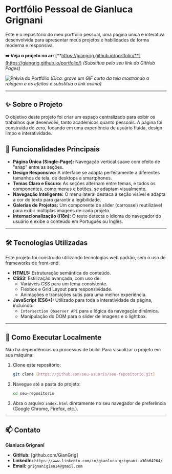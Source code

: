 # Portfólio Pessoal de Gianluca Grignani

Este é o repositório do meu portfólio pessoal, uma página única e interativa desenvolvida para apresentar meus projetos e habilidades de forma moderna e responsiva.

**➡️ Veja o projeto no ar:** [**https://giangrig.github.io/portfolio/**](https://giangrig.github.io/portfolio/)  _(Substitua pelo seu link do GitHub Pages)_

![Prévia do Portfólio](https://i.imgur.com/example.gif) 
_(Dica: grave um GIF curto da tela mostrando a rolagem e os efeitos e substitua o link acima)_

---

## ✨ Sobre o Projeto

O objetivo deste projeto foi criar um espaço centralizado para exibir os trabalhos que desenvolvi, tanto acadêmicos quanto pessoais. A página foi construída do zero, focando em uma experiência de usuário fluida, design limpo e interatividade.

## 🚀 Funcionalidades Principais

-   **Página Única (Single-Page):** Navegação vertical suave com efeito de "snap" entre as seções.
-   **Design Responsivo:** A interface se adapta perfeitamente a diferentes tamanhos de tela, de desktops a smartphones.
-   **Temas Claro e Escuro:** As seções alternam entre temas, e todos os componentes, como menus e botões, se adaptam visualmente.
-   **Navegação Inteligente:** O menu lateral destaca a seção visível e adapta a cor do texto para garantir a legibilidade.
-   **Galerias de Projetos:** Um componente de slider (carrossel) reutilizável para exibir múltiplas imagens de cada projeto.
-   **Internacionalização (i18n):** O texto detecta o idioma do navegador do usuário e exibe o conteúdo em Português ou Inglês.

---

## 🛠️ Tecnologias Utilizadas

Este projeto foi construído utilizando tecnologias web padrão, sem o uso de frameworks de front-end.

-   **HTML5:** Estruturação semântica do conteúdo.
-   **CSS3:** Estilização avançada, com uso de:
    -   Variáveis CSS para um tema consistente.
    -   Flexbox e Grid Layout para responsividade.
    -   Animações e transições sutis para uma melhor experiência.
-   **JavaScript (ES6+):** Utilizado para toda a interatividade da página, incluindo:
    -   `Intersection Observer API` para a lógica da navegação dinâmica.
    -   Manipulação do DOM para o slider de imagens e o lightbox.

---

## 📂 Como Executar Localmente

Não há dependências ou processos de build. Para visualizar o projeto em sua máquina:

1.  Clone este repositório:
    ```bash
    git clone [https://github.com/seu-usuario/seu-repositorio.git]
    ```
2.  Navegue até a pasta do projeto:
    ```bash
    cd seu-repositorio
    ```
3.  Abra o arquivo `index.html` diretamente no seu navegador de preferência (Google Chrome, Firefox, etc.).

---

## 📫 Contato

**Gianluca Grignani**

-   **GitHub:** [github.com/GianGrig]
-   **LinkedIn:** `https://www.linkedin.com/in/gianluca-grignani-a30b64264/`
-   **Email:** `grignanigian14@gmail.com`